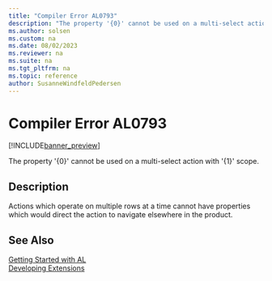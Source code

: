 ```yaml
---
title: "Compiler Error AL0793"
description: "The property '{0}' cannot be used on a multi-select action with '{1}' scope."
ms.author: solsen
ms.custom: na
ms.date: 08/02/2023
ms.reviewer: na
ms.suite: na
ms.tgt_pltfrm: na
ms.topic: reference
author: SusanneWindfeldPedersen
---
```

[//]: # (START>DO_NOT_EDIT)
[//]: # (IMPORTANT:Do not edit any of the content between here and the END>DO_NOT_EDIT.)
[//]: # (Any modifications should be made in the .xml files in the ModernDev repo.)
# Compiler Error AL0793

[!INCLUDE[banner_preview](../includes/banner_preview.md)]

The property '{0}' cannot be used on a multi-select action with '{1}' scope.


## Description
Actions which operate on multiple rows at a time cannot have properties which would direct the action to navigate elsewhere in the product.  

[//]: # (IMPORTANT: END>DO_NOT_EDIT)
## See Also  
[Getting Started with AL](../devenv-get-started.md)  
[Developing Extensions](../devenv-dev-overview.md)  